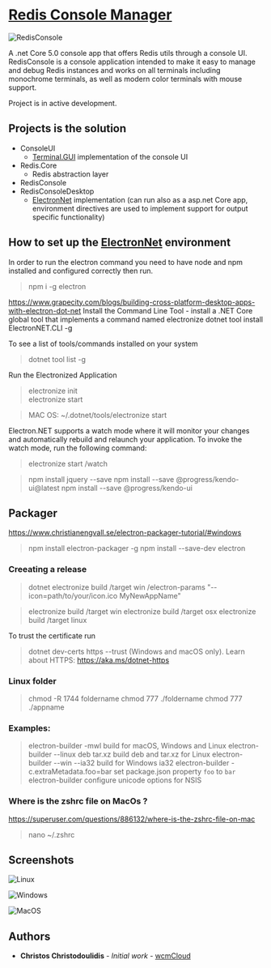 # [Redis Console Manager](http://redisconsole.com "Redis Console Manager Home")
![RedisConsole](https://img1.wsimg.com/isteam/ip/c44d55e4-8322-4577-ba80-be3a1c589268/android-chrome-512x512.png/:/rs=h:200/qt=q:95)

A .net Core 5.0 console app that offers Redis utils through a console UI.
RedisConsole is a console application intended to make it easy to manage and debug Redis instances and works on all terminals including monochrome terminals, as well as modern color terminals with mouse support.

Project is in active development.

## Projects is the solution
* ConsoleUI
  * [Terminal.GUI](https://github.com/migueldeicaza/gui.cs) implementation of the console UI
* Redis.Core
  * Redis abstraction layer
* RedisConsole 
* RedisConsoleDesktop
  * [ElectronNet](https://github.com/ElectronNET/Electron.NET) implementation (can run also as a asp.net Core app, environment directives are used to implement support for output specific functionality)

## How to set up the [ElectronNet](https://github.com/ElectronNET/Electron.NET) environment
In order to run the electron command you need to have node and npm installed and configured correctly then run.
> npm i -g electron

https://www.grapecity.com/blogs/building-cross-platform-desktop-apps-with-electron-dot-net
Install the Command Line Tool - install a .NET Core global tool that implements a command named electronize
dotnet tool install ElectronNET.CLI -g  

To see a list of tools/commands installed on your system
> dotnet tool list -g

Run the Electronized Application
> electronize init  
> electronize start

> MAC OS: ~/.dotnet/tools/electronize start

Electron.NET supports a watch mode where it will monitor your changes and automatically rebuild and relaunch your application. To invoke the watch mode, run the following command:
> electronize start /watch  

> npm install jquery --save
> npm install --save @progress/kendo-ui@latest
> npm install --save @progress/kendo-ui


Packager
-------------
https://www.christianengvall.se/electron-packager-tutorial/#windows

> npm install electron-packager -g
> npm install --save-dev electron


### Creeating a release

> dotnet electronize build /target win /electron-params "--icon=path/to/your/icon.ico MyNewAppName"

> electronize build /target win
> electronize build /target osx
> electronize build /target linux


To trust the certificate run 
> dotnet dev-certs https --trust (Windows and macOS only).
Learn about HTTPS: https://aka.ms/dotnet-https


### Linux folder
> chmod -R 1744 foldername
> chmod 777 ./foldername
> chmod 777 ./appname


### Examples:
>  electron-builder -mwl                     build for macOS, Windows and Linux
>  electron-builder --linux deb tar.xz       build deb and tar.xz for Linux
>  electron-builder --win --ia32             build for Windows ia32
>  electron-builder -c.extraMetadata.foo=bar	set package.json property `foo` to `bar`
>  electron-builder                          configure unicode options for NSIS

### Where is the zshrc file on MacOs ?
https://superuser.com/questions/886132/where-is-the-zshrc-file-on-mac
> nano ~/.zshrc
 
## Screenshots
![Linux](https://media-exp3.licdn.com/dms/image/C4E12AQHtyP2Cj02-MA/article-inline_image-shrink_1000_1488/0/1589279908317?e=1632355200&v=beta&t=KtMeDLzCHCMSylrVliC4YBzaIJDU5JBQ8v27jgXkE4Y)

![Windows](https://img1.wsimg.com/isteam/ip/c44d55e4-8322-4577-ba80-be3a1c589268/RC03-0001.PNG/:/cr=t:0%25,l:0%25,w:100%25,h:100%25/rs=w:1240,h:620,cg:true)

![MacOS](https://img1.wsimg.com/isteam/ip/c44d55e4-8322-4577-ba80-be3a1c589268/OSX2-0001.PNG/:/cr=t:0%25,l:0%25,w:100%25,h:100%25/rs=w:600,h:300,cg:true)

## Authors

* **Christos Christodoulidis** - *Initial work* - [wcmCloud](https://github.com/wcmCloud)
